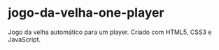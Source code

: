 # jogo-da-velha-one-player
 Jogo da velha automático para um player. Criado com HTML5, CSS3 e JavaScript.
